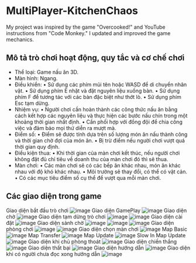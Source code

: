 # MultiPlayer-KitchenChaos
My project was inspired by the game "Overcooked!" and YouTube instructions from "Code Monkey." I updated and improved the game mechanics.
## Mô tả trò chơi hoạt động, quy tắc và cơ chế chơi
-	Thể loại: Game nấu ăn 3D.
-	Màn hình: Ngang.
-	Điều khiển:
•	Sử dụng các phím mũi tên hoặc WASD để di chuyển nhân vật.
•	Sử dụng phím E nhặt và đặt nguyên liệu xuống bàn.
•	Sử dụng phím F để tương tác với các bàn đặc biệt như thớt lò.
•	Sử dụng phím Esc tạm dừng.
-	Nhiệm vụ:
•	Người chơi cần hoàn thành các công thức nấu ăn bằng cách kết hợp các nguyên liệu và thực hiện các bước nấu chín trong một khoảng thời gian nhất định.
•	Cần phối hợp với đồng đội để chia công việc và đảm bảo mọi thứ diễn ra mượt mà.
-	Điểm số:
•	Điểm sẽ được tính dựa trên số lượng món ăn nấu thành công và thời gian chờ đợi của món ăn.
•	Bị trừ điểm nếu người chơi vượt quá thời gian quy định.
-	Điều kiện thua:
•	Khi thời gian của màn chơi kết thúc, nếu người chơi không đặt đủ chỉ tiêu về doanh thu của màn chơi đó thì sẽ thua.
-	Màn chơi:
•	Các màn chơi sẽ có các bếp ăn khác nhau, món ăn khác nhau với độ khó khác nhau.
•	Môi trường sẽ thay đổi, có thể có vật cản.
•	Có các mục tiêu điểm số cụ thể để vượt qua mỗi màn chơi.
## Các giao diện trong game
Giao diện bắt đầu trò chơi
![image](https://github.com/nptruong01/Game-MultiPlayer-KitchenChaos/assets/113322089/48f0cec8-867d-42d5-b94c-dfba11c284be)
Giao diện GamePlay
![image](https://github.com/nptruong01/Game-MultiPlayer-KitchenChaos/assets/113322089/9b0559cf-1bd9-429e-a065-1a4313e7c8c0)
Giao diện chờ
![image](https://github.com/nptruong01/Game-MultiPlayer-KitchenChaos/assets/113322089/ab573981-5461-4d91-a621-b2afec32df32)
Giao diện tạm dừng trò chơi
![image](https://github.com/nptruong01/Game-MultiPlayer-KitchenChaos/assets/113322089/403b4698-1c2a-4773-9a7f-4e92c6099a8d)
![image](https://github.com/nptruong01/Game-MultiPlayer-KitchenChaos/assets/113322089/7778af72-0317-468d-ab40-270a98e645cd)
Giao diện cài đặt
![image](https://github.com/nptruong01/Game-MultiPlayer-KitchenChaos/assets/113322089/c2da3e70-fafc-4513-b506-cacf607a7d20)
Giao diện sảnh chờ
![image](https://github.com/nptruong01/Game-MultiPlayer-KitchenChaos/assets/113322089/0c70b5cf-d70c-4734-b099-a1a5ecc95e9c)
![image](https://github.com/nptruong01/Game-MultiPlayer-KitchenChaos/assets/113322089/e54fc1a7-3a90-4218-bf08-368574c81ab5)
![image](https://github.com/nptruong01/Game-MultiPlayer-KitchenChaos/assets/113322089/e9cc4edd-48cb-4ffc-9570-79517b60f561)
Giao diện phòng chơi
![image](https://github.com/nptruong01/Game-MultiPlayer-KitchenChaos/assets/113322089/9ca843b4-e2bb-4c3b-80ac-6073d72ffd23)
![image](https://github.com/nptruong01/Game-MultiPlayer-KitchenChaos/assets/113322089/09809317-3ead-49d9-a4b1-16a0d0698d7b)
Giao diện chọn màn chơi
![image](https://github.com/nptruong01/Game-MultiPlayer-KitchenChaos/assets/113322089/2619bede-d3c4-49a1-a391-3d1978740428)
Map Basic
![image](https://github.com/nptruong01/Game-MultiPlayer-KitchenChaos/assets/113322089/617f1346-31b6-4d53-b79c-ad585fde18fa)
Map Transfer
![image](https://github.com/nptruong01/Game-MultiPlayer-KitchenChaos/assets/113322089/d538d404-f222-4dd7-9e96-da19e52d0913)
Map Update
![image](https://github.com/nptruong01/Game-MultiPlayer-KitchenChaos/assets/113322089/f2b19744-8aac-4e08-bfbd-ba0642acc25b)
Slow In Map Update 
![image](https://github.com/nptruong01/Game-MultiPlayer-KitchenChaos/assets/113322089/1bfa6086-ac2d-489c-aa36-689257ec30f1)
Giao diện khi chủ phòng thoát
![image](https://github.com/nptruong01/Game-MultiPlayer-KitchenChaos/assets/113322089/245e3734-8bf2-4295-b735-3297c2c87834)
Giao diện chiến thắng
![image](https://github.com/nptruong01/Game-MultiPlayer-KitchenChaos/assets/113322089/bc9e2848-f94b-41db-8b3b-759bd38b1931)
Giao diện thất bại
![image](https://github.com/nptruong01/Game-MultiPlayer-KitchenChaos/assets/113322089/e9cc967a-df84-4751-8451-ce1b862960ac)
Giao diện hướng dẫn
![image](https://github.com/nptruong01/Game-MultiPlayer-KitchenChaos/assets/113322089/2ddabf42-b39a-49fe-aa40-39af4cee6c64)
Giao diện khi có người chưa đọc xong hướng dẫn
![image](https://github.com/nptruong01/Game-MultiPlayer-KitchenChaos/assets/113322089/12a3a894-b95b-43c5-996a-3771c4ca150f)
